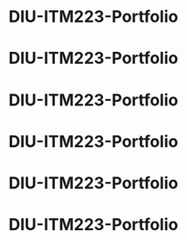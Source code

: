 # DIU-ITM223-Portfolio
# DIU-ITM223-Portfolio
# DIU-ITM223-Portfolio
# DIU-ITM223-Portfolio
# DIU-ITM223-Portfolio
# DIU-ITM223-Portfolio
